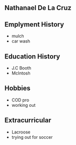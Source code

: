 ## Nathanael De La Cruz


## Emplyment History
- mulch 
- car wash

## Education History
- J.C Booth
- McIntosh

## Hobbies
- COD pro 
- working out

## Extracurricular 
- Lacroose
- trying out for soccer 

